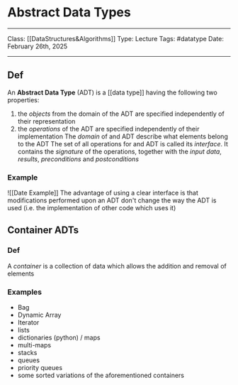 # Abstract Data Types
___
Class: [[DataStructures&Algorithms]]
Type: Lecture
Tags: #datatype
Date: February 26th, 2025
___

## Def
An **Abstract Data Type** (ADT) is a [[data type]] having the following two properties:
1. the *objects* from the domain of the ADT are specified independently of their representation 
2. the *operations* of the ADT are specified independently of their implementation
The *domain* of and ADT describe what elements belong to the ADT 
The set of all operations for and ADT is called its *interface*. It contains the *signature* of the operations, together with the *input data*, *results*, *preconditions* and *postconditions* 

### Example

![[Date Example]]
The advantage of using a clear interface is that modifications performed upon an ADT don't change the way the ADT is used (i.e. the implementation of other code which uses it)


## Container ADTs 

### Def 
A *container* is a collection of data which allows the addition and removal of elements 

### Examples
- Bag
- Dynamic Array
- Iterator
- lists
- dictionaries (python) / maps 
- multi-maps 
- stacks 
- queues 
- priority queues 
- some sorted variations of the aforementioned containers

